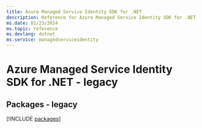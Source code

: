 ```yaml
---
title: Azure Managed Service Identity SDK for .NET
description: Reference for Azure Managed Service Identity SDK for .NET
ms.date: 02/23/2024
ms.topic: reference
ms.devlang: dotnet
ms.service: managedserviceidentity
---
```

# Azure Managed Service Identity SDK for .NET - legacy
## Packages - legacy
[!INCLUDE [packages](managed-service-identity-index.md)]